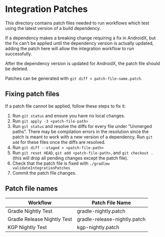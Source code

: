 # Integration Patches

This directory contains patch files needed to run workflows which test using the latest version of a
build dependency.

If a dependency makes a breaking change requiring a fix in AndroidX, but the fix can't be applied
until the dependency version is actually updated, adding the patch here will allow the integration
workflow to run successfully.

After the dependency version is updated for AndroidX, the patch file should be deleted.

Patches can be generated with `git diff > patch-file-name.patch`.

## Fixing patch files

If a patch file cannot be applied, follow these steps to fix it:

1. Run `git status` and ensure you have no local changes.
2. Run `git apply -3 <patch-file-path>`
3. Run `git status` and resolve the diffs for every file under "Unmerged paths". There may be
   compilation errors in the resolution since the patch is meant to work with a new version of a
   dependency. Run `git add` for these files once the diffs are resolved.
4. Run `git diff --staged > <patch-file-path>`
5. Run `git reset HEAD`, `git add <patch-file-path>`, and `git checkout .` (this will drop all
   pending changes except the patch file).
6. Check that the patch file is fixed with `./gradlew validateIntegrationPatches`
7. Commit the patch file changes.

## Patch file names

| Workflow                    | Patch File Name              |
|-----------------------------|------------------------------|
| Gradle Nightly Test         | gradle-nightly.patch         |
| Gradle Release Nightly Test | gradle-release-nightly.patch |
| KGP Nightly Test            | kgp-nightly.patch            |
